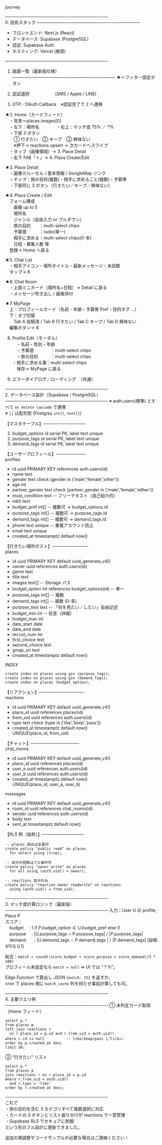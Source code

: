 journey

──────────────────────────────────  
0. 技術スタック
──────────────────────────────────
- フロントエンド: Next.js (React)
- データベース: Supabase (PostgreSQL)
- 認証: Supabase Auth
- ホスティング: Vercel (推奨)

──────────────────────────────────  
1. 画面一覧（最新版仕様）  
──────────────────────────────────
★＝フッター固定ボタン

0. 認証選択　　　　　　(SMS / Apple / LINE)  
1. OTP／OAuth Callback　※認証完了で 2 へ遷移

★2. Home（カードフィード）  
　・背景＝places.images[0]  
　・左下：場所名　　　　・右上：マッチ度 75% ／ ?%  
　・下部 3 ボタン  
　　① 行きたい　② キープ　③ 興味ない  
　　※押下→ reactions upsert → 次カードへスワイプ  
　・タップ（画像領域）→ 3. Place Detail  
　・右下 FAB「＋」→ 4. Place Create/Edit

★3. Place Detail  
　・画像カルーセル / 基本情報 / GoogleMap リンク  
　・チップ：旅の目的(複数)・相手に求めること(複数)・予算帯  
　・下部同じ 3 ボタン（行きたい／キープ／興味ない）

★4. Place Create / Edit  
　フォーム構成  
　　画像 up to 5  
　　場所名  
　　ジャンル（自由入力 or プルダウン）  
　　旅の目的　　：multi-select chips  
　　予算感　　　：radio(単一)  
　　相手に求める：multi-select chips(0-多)  
　　日程・募集人数 等  
　登録→ Home へ戻る

★5. Chat List  
　・相手アイコン・場所タイトル・最新メッセージ・未読数  
　タップ→ 6

★6. Chat Room  
　・上部ミニカード（場所名+日程）→ Detail に戻る  
　・メッセージ吹き出し / 画像添付

★7. MyPage  
　上：プロフィールカード（名前・年齢・予算帯 Pref・目的タグ …）  
　下：タブ切替  
　　Tab A 投稿済 / Tab B 行きたい / Tab C キープ / Tab D 興味ない  
　編集ボタン→ 8

8. Profile Edit（モーダル）  
　・名前・性別・年齢  
　・予算感　　　　：multi-select chips  
　・旅の目的　　　：multi-select chips  
	・相手に求める事：multi-select chips  
　保存→ MyPage に戻る

9. エラーダイアログ／ローディング　（共通）

──────────────────────────────────  
2. データベース設計（Supabase / PostgreSQL）  
──────────────────────────────────
※ auth.users(標準) とすべて `on delete cascade` で連携  
※ `[]` は配列型 (Postgres `int[]`, `text[]`)

【マスタテーブル】──────────────  
1) budget_options   id serial PK, label text unique  
2) purpose_tags     id serial PK, label text unique  
3) demand_tags      id serial PK, label text unique  

【ユーザープロフィール】──────────  
profiles  
- id            uuid  PRIMARY KEY references auth.users(id)  
- name          text  
- gender        text  check (gender in ('male','female','other'))  
- age           int  
- partner_gender text check (partner_gender in ('male','female','either'))  
- must_condition text                -- フリーテキスト（自己紹介的）  
- mbti          text  
- budget_pref   int[]                -- 複数可 → budget_options.id  
- purpose_tags  int[]                -- 複数可 → purpose_tags.id  
- demand_tags   int[]                -- 複数可 → demand_tags.id  
- phone         text unique          -- 重複アカウント防止  
- email         text unique  
- created_at    timestamptz default now()

【行きたい場所ポスト】────────────  
places  
- id            uuid PRIMARY KEY default uuid_generate_v4()  
- owner         uuid references auth.users(id)  
- genre         text  
- title         text  
- images        text[]              -- Storage パス  
- budget_option int  references budget_options(id)   -- 単一  
- purpose_tags  int[]               -- 複数  
- demand_tags   int[]               -- 複数 (0-多)  
- purpose_text  text                -- 「何を見たい／したい」自由記述  
- budget_min    int                 -- 任意（詳細）  
- budget_max    int  
- date_start    date  
- date_end      date  
- recruit_num   int  
- first_choice  text  
- second_choice text  
- gmap_url      text  
- created_at    timestamptz default now()  

INDEX  
```
create index on places using gin (purpose_tags);
create index on places using gin (demand_tags);
create index on places (budget_option);
```

【リアクション】───────────────  
reactions  
- id         uuid PRIMARY KEY default uuid_generate_v4()  
- place_id   uuid references places(id)  
- from_uid   uuid references auth.users(id)  
- type       text check (type in ('like','keep','pass'))  
- created_at timestamptz default now()  
UNIQUE(place_id, from_uid)

【チャット】────────────────  
chat_rooms  
- id        uuid PRIMARY KEY default uuid_generate_v4()  
- place_id  uuid references places(id)  
- user_a    uuid references auth.users(id)  
- user_b    uuid references auth.users(id)  
- created_at timestamptz default now()  
UNIQUE(place_id, user_a, user_b)

messages  
- id        uuid PRIMARY KEY default uuid_generate_v4()  
- room_id   uuid references chat_rooms(id)  
- sender    uuid references auth.users(id)  
- body      text  
- sent_at   timestamptz default now()

【RLS 例（抜粋）】──────────────  
```
-- places 読みは全員可
create policy "public read" on places
  for select using (true);

-- 自分の投稿はフル操作可
create policy "owner write" on places
  for all using (auth.uid() = owner);

-- reactions 自分のみ
create policy "reaction owner readwrite" on reactions
  using (auth.uid() = from_uid);
```

──────────────────────────────────  
3. マッチ度計算ロジック（最新版）  
──────────────────────────────────
入力：User U の profile, Place P  
スコア：  
　budget　  : 1 if P.budget_option ∈ U.budget_pref else 0  
　purpose　 : |U.purpose_tags ∩ P.purpose_tags| / |P.purpose_tags|  
　demand　　: |U.demand_tags  ∩ P.demand_tags | / |P.demand_tags|  (投稿が0なら1)  

総合：`match = round((score_budget + score_purpose + score_demand)/3 * 100)`  
プロフィール未設定なら `match = null` ⇒ UI では “？%”。

Edge Function で算出し JSON `{match: 75}` を返すか、  
cron で places 側に `match_cache` 列を持たせ事前計算しても可。

──────────────────────────────────  
4. 主要クエリ例  
──────────────────────────────────
① 未判定カード取得（Home フィード）  
```
select p.*
from places p
left join reactions r
  on r.place_id = p.id and r.from_uid = auth.uid()
where r.id is null          -- like/keep/pass していない
order by p.created_at desc
limit 30;
```

② “行きたい” リスト  
```
select p.*
from places p
join reactions r on r.place_id = p.id
where r.from_uid = auth.uid()
  and r.type = 'like'
order by r.created_at desc;
```

──────────────────────────────────  
これで  
・旅の目的を含む 3 カテゴリすべて複数選択に対応  
・カードの 3 ボタンとリスト振り分けが reactions で一意管理  
・Supabase RLS でセキュアに制御  
という形のフル設計に更新できました。  

追加の微調整やコードサンプルが必要な場合はご連絡ください！